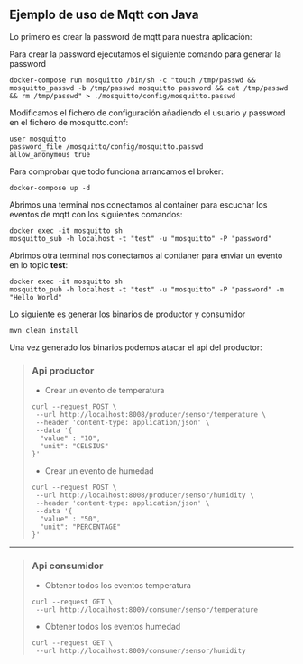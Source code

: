 ## Ejemplo de uso de Mqtt con Java 

Lo primero es crear la password de mqtt para nuestra aplicación:

Para crear la password ejecutamos el siguiente comando para generar la password

```shell script
docker-compose run mosquitto /bin/sh -c "touch /tmp/passwd && mosquitto_passwd -b /tmp/passwd mosquitto password && cat /tmp/passwd && rm /tmp/passwd" > ./mosquitto/config/mosquitto.passwd
```

Modificamos el fichero de configuración añadiendo el usuario y password en el fichero de mosquitto.conf:

```shell script
user mosquitto
password_file /mosquitto/config/mosquitto.passwd
allow_anonymous true
```

Para comprobar que todo funciona arrancamos el broker:

```shell script
docker-compose up -d
```

Abrimos una terminal nos conectamos al container para escuchar los eventos de mqtt con los siguientes comandos:

```shell script
docker exec -it mosquitto sh
mosquitto_sub -h localhost -t "test" -u "mosquitto" -P "password"
```

Abrimos otra terminal nos conectamos al contianer para enviar un evento en lo topic **test**:

```shell script
docker exec -it mosquitto sh
mosquitto_pub -h localhost -t "test" -u "mosquitto" -P "password" -m "Hello World"
```

Lo siguiente es generar los binarios de productor y consumidor

```shell script
mvn clean install
```

Una vez generado los binarios podemos atacar el api del productor:


> ### Api productor
>
> - Crear un evento de temperatura
>
>```shell script
>curl --request POST \
>  --url http://localhost:8008/producer/sensor/temperature \
>  --header 'content-type: application/json' \
>  --data '{
>	"value" : "10",
>	"unit": "CELSIUS"
>}'
>```
>
> - Crear un evento de humedad
>
>```shell script
>curl --request POST \
>  --url http://localhost:8008/producer/sensor/humidity \
>  --header 'content-type: application/json' \
>  --data '{
>	"value" : "50",
>	"unit": "PERCENTAGE"
>}'
>```

-------

> ### Api consumidor
>
> - Obtener todos los eventos temperatura
>
>```shell script
>curl --request GET \
>  --url http://localhost:8009/consumer/sensor/temperature
>```
> - Obtener todos los eventos humedad
>
>```shell script
>curl --request GET \
>  --url http://localhost:8009/consumer/sensor/humidity
>```